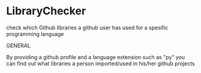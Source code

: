 # LibraryChecker
check which Github libraries a github user has used for a spesific programming language

GENERAL

  By providing a github profile and a language extension such as "py" you can find out what libraries a person imported/used in his/her github projects
